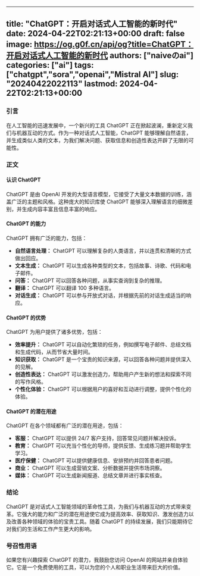
---
title: "ChatGPT：开启对话式人工智能的新时代"
date: 2024-04-22T02:21:13+00:00
draft: false
image: https://og.g0f.cn/api/og?title=ChatGPT：开启对话式人工智能的新时代
authors: ["naiveのai"]
categories: ["ai"]
tags: ["chatgpt","sora","openai","Mistral AI"]
slug: "20240422022113"
lastmod: 2024-04-22T02:21:13+00:00
---
### 引言

在人工智能的迅速发展中，一个新兴的工具 ChatGPT 正在掀起波澜，重新定义我们与机器互动的方式。作为一种对话式人工智能，ChatGPT 能够理解自然语言，并生成类似人类的文本，为我们解决问题、获取信息和创造性表达开辟了无限的可能性。

### 正文

#### 认识 ChatGPT

ChatGPT 是由 OpenAI 开发的大型语言模型，它接受了大量文本数据的训练，涵盖广泛的主题和风格。这种庞大的知识库使 ChatGPT 能够深入理解语言的细微差别，并生成内容丰富且信息丰富的响应。

#### ChatGPT 的能力

ChatGPT 拥有广泛的能力，包括：

* **自然语言处理：** ChatGPT 可以理解复杂的人类语言，并以连贯和清晰的方式做出回应。
* **文本生成：** ChatGPT 可以生成各种类型的文本，包括故事、诗歌、代码和电子邮件。
* **问答：** ChatGPT 可以回答各种问题，从事实查询到复杂的推理。
* **翻译：** ChatGPT 可以翻译 100 多种语言。
* **对话生成：** ChatGPT 可以参与开放式对话，并根据先前的对话生成适当的响应。

#### ChatGPT 的优势

ChatGPT 为用户提供了诸多优势，包括：

* **效率提升：** ChatGPT 可以自动化繁琐的任务，例如撰写电子邮件、总结文档和生成代码，从而节省大量时间。
* **知识获取：** ChatGPT 是一个宝贵的知识来源，可以回答各种问题并提供深入的见解。
* **创造性表达：** ChatGPT 可以激发创造力，帮助用户产生新的想法和探索不同的写作风格。
* **个性化体验：** ChatGPT 可以根据用户的喜好和互动进行调整，提供个性化的体验。

#### ChatGPT 的潜在用途

ChatGPT 在各个领域都有广泛的潜在用途，包括：

* **客服：** ChatGPT 可以提供 24/7 客户支持，回答常见问题并解决投诉。
* **教育：** ChatGPT 可以充当个性化的导师，提供反馈、生成练习题并帮助学生学习。
* **医疗保健：** ChatGPT 可以提供健康信息、安排预约并回答患者问题。
* **商业：** ChatGPT 可以生成营销文案、分析数据并提供市场洞察。
* **媒体：** ChatGPT 可以生成新闻报道、总结文章并进行事实核查。

### 结论

ChatGPT 是对话式人工智能领域的革命性工具，为我们与机器互动的方式带来变革。它强大的能力和广泛的潜在用途使它成为提高效率、获取知识、激发创造力以及改善各种领域的体验的宝贵工具。随着 ChatGPT 的持续发展，我们只能期待它对我们的生活和工作产生更大的影响。

### 号召性用语

如果您有兴趣探索 ChatGPT 的潜力，我鼓励您访问 OpenAI 的网站并亲自体验它。它是一个免费使用的工具，可以为您的个人和职业生活带来巨大的价值。